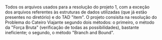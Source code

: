 Todos os arquivos usados para a resolução do projeto 1, com a exceção dos arquivos referentes às estruturas de dados utilizadas (que já estão presentes no diretório) e do TAD "item".
O projeto consisita na resolução do Problema do Cateiro Viajante segundo dois métodos: o primeiro, o método da "Força Bruta" (verificação de todas as possibilidades), bastante ineficiente; o segundo, o método "Branch and Bound".
